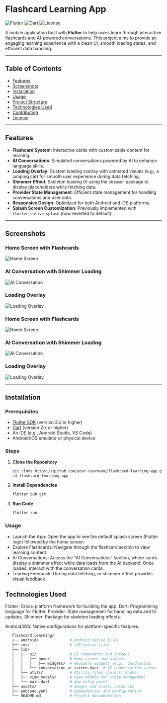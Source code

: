 # Flashcard Learning App

![Flutter](https://img.shields.io/badge/Flutter-3.x-blue.svg)
![Dart](https://img.shields.io/badge/Dart-2.x-blue.svg)
![License](https://img.shields.io/badge/License-MIT-green.svg)

A mobile application built with **Flutter** to help users learn through interactive flashcards and AI-powered conversations. This project aims to provide an engaging learning experience with a clean UI, smooth loading states, and efficient data handling.

---

## Table of Contents

- [Features](#features)
- [Screenshots](#screenshots)
- [Installation](#installation)
- [Usage](#usage)
- [Project Structure](#project-structure)
- [Technologies Used](#technologies-used)
- [Contributing](#contributing)
- [License](#license)

---

## Features

- **Flashcard System**: Interactive cards with customizable content for learning.
- **AI Conversations**: Simulated conversations powered by AI to enhance language skills.
- **Loading Overlay**: Custom loading overlay with animated visuals (e.g., a jumping cat) for smooth user experience during data fetching.
- **Shimmer Effect**: Skeleton loading UI using the `shimmer` package to display placeholders while fetching data.
- **Provider State Management**: Efficient state management for handling conversations and user data.
- **Responsive Design**: Optimized for both Android and iOS platforms.
- **Splash Screen Customization**: Previously implemented with `flutter_native_splash` (now reverted to default).

---

## Screenshots

### Home Screen with Flashcards
![Home Screen](home.png)

### AI Conversation with Shimmer Loading
![AI Conversation](screenshots/ai_conversation_shimmer.png)

### Loading Overlay
![Loading Overlay](screenshots/loading_overlay.png)

### Home Screen with Flashcards
![Home Screen](home.png)

### AI Conversation with Shimmer Loading
![AI Conversation](screenshots/ai_conversation_shimmer.png)

### Loading Overlay
![Loading Overlay](screenshots/loading_overlay.png)


---

## Installation

### Prerequisites
- [Flutter SDK](https://flutter.dev/docs/get-started/install) (version 3.x or higher)
- [Dart](https://dart.dev/get-dart) (version 2.x or higher)
- An IDE (e.g., Android Studio, VS Code)
- Android/iOS emulator or physical device

### Steps
1. **Clone the Repository**
   ```bash
   git clone https://github.com/your-username/flashcard-learning-app.git
   cd flashcard-learning-app
2. **Install Dependencies**
   ```bash
   flutter pub get
2. **Run Code**
   ```bash
   flutter run


### Usage
- Launch the App: Open the app to see the default splash screen (Flutter logo) followed by the home screen.
- Explore Flashcards: Navigate through the flashcard section to view learning content.
- AI Conversations: Access the "AI Conversations" section, where cards display a shimmer effect while data loads from the AI backend. Once loaded, interact with the conversation cards.
- Loading Feedback: During data fetching, or shimmer effect provides visual feedback.

## Technologies Used
Flutter: Cross-platform framework for building the app.
Dart: Programming language for Flutter.
Provider: State management for handling data and UI updates.
Shimmer: Package for skeleton loading effects.

Android/iOS: Native configurations for platform-specific features.

```bash
   flashcard-learning/
   ├── android/              # Android native files
   ├── ios/                  # iOS native files
   ├── lib/
   │   ├── ui/               # UI components and screens
   │   │   ├── home/         # Home screen and widgets
   │   │   │   ├── widgets/  # Reusable widgets (e.g., CardCustom)
   │   │   └── conversation_ai_screen.dart  # AI conversation screen
   │   ├── utils/            # Utility files (colors, enums)
   │   ├── view_models/      # View models for state management
   │   └── main.dart         # App entry point
   ├── assets/               # Images and static resources
   ├── pubspec.yaml          # Dependencies and configuration
   └── README.md             # Project documentation





